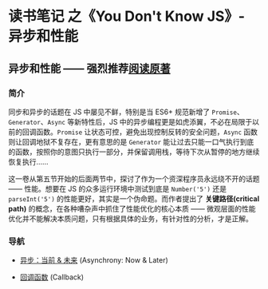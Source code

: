 # 读书笔记 之《You Don't Know JS》- 异步和性能

## 异步和性能 —— 强烈推荐[阅读原著](https://github.com/getify/You-Dont-Know-JS/blob/2nd-ed/sync-async/README.md)

### 简介
同步和异步的话题在 JS 中屡见不鲜，特别是当 ES6+ 规范新增了 `Promise`、`Generator`、`Async` 等新特性后，JS 中的异步编程更是如虎添翼，不必在局限于以前的回调函数。`Promise` 让状态可控，避免出现控制反转的安全问题，`Async` 函数则让回调地狱不复存在，更有意思的是 `Generator` 能让过去只能一口气执行到底的函数，按照你的意图只执行一部分，并保留调用栈，等待下次从暂停的地方继续恢复执行……

这一卷从第五节开始的后面两节中，探讨了作为一个资深程序员永远绕不开的话题 —— 性能。想要在 JS 的众多运行环境中测试到底是 `Number('5')` 还是 `parseInt('5')` 的性能更好，其实是一个伪命题。而作者提出了 **关键路径(critical path)** 的概念，在各种嘈杂声中抓住了性能优化的核心本质 —— 微观层面的性能优化并不能解决本质问题，只有根据具体的业务，有针对性的分析，才是正解。

### 导航
- [异步：当前 & 未来](/async%20%26%20performance/Now%20%26%20Later.md) (Asynchrony: Now & Later)

- [回调函数](/async%20%26%20performance/Callback.md) (Callback)